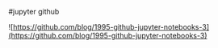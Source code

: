 

#jupyter github

![https://github.com/blog/1995-github-jupyter-notebooks-3](https://github.com/blog/1995-github-jupyter-notebooks-3)
